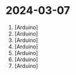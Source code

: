 # 2024-03-07

1. [](https://github.comundefined "") [Arduino]
2. [](https://github.comundefined "") [Arduino]
3. [](https://github.comundefined "Arduino firmware for the single colour 220v lampheart project.") [Arduino]
4. [](https://github.comundefined "") [Arduino]
5. [](https://github.comundefined "Arduino OSC Moodlamp") [Arduino]
6. [](https://github.comundefined "Code to accompany my article on Communication Between Arduinos Using I²C") [Arduino]
7. [](https://github.comundefined "Amo + Arduino = Arduimo") [Arduino]
